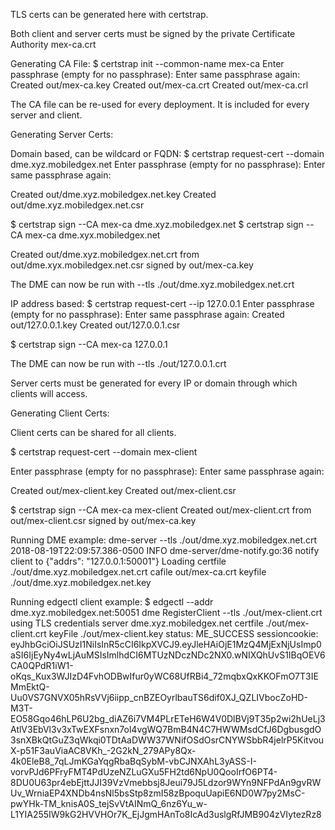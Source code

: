 TLS certs can be generated here with certstrap.

Both client and server certs must be signed by the private Certificate Authority mex-ca.crt

Generating CA File:
$ certstrap  init --common-name mex-ca
Enter passphrase (empty for no passphrase): 
<leave blank>
Enter same passphrase again: 
<leave blank>
Created out/mex-ca.key
Created out/mex-ca.crt
Created out/mex-ca.crl

The CA file can be re-used for every deployment.  It is included for every server and client.

Generating Server Certs:

Domain based, can be wildcard or FQDN:
$ certstrap request-cert --domain dme.xyz.mobiledgex.net
Enter passphrase (empty for no passphrase): 
<leave blank>
Enter same passphrase again: 
<leave blank>

Created out/dme.xyz.mobiledgex.net.key
Created out/dme.xyz.mobiledgex.net.csr

$ certstrap sign --CA mex-ca dme.xyz.mobiledgex.net
$ certstrap sign --CA mex-ca dme.xyx.mobiledgex.net

Created out/dme.xyz.mobiledgex.net.crt from out/dme.xyx.mobiledgex.net.csr signed by out/mex-ca.key

The DME can now be run with --tls ./out/dme.xyz.mobiledgex.net.crt

IP address based:
$ certstrap request-cert --ip 127.0.0.1
Enter passphrase (empty for no passphrase): 
<leave blank>
Enter same passphrase again: 
<leave blank>
Created out/127.0.0.1.key
Created out/127.0.0.1.csr

$ certstrap sign --CA mex-ca 127.0.0.1

The DME can now be run with --tls ./out/127.0.0.1.crt


Server certs must be generated for every IP or domain through which clients will access.

Generating Client Certs:

Client certs can be shared for all clients.

$ certstrap request-cert --domain mex-client

Enter passphrase (empty for no passphrase): 
<leave blank>
Enter same passphrase again: 
<leave blank>

Created out/mex-client.key
Created out/mex-client.csr

$ certstrap sign --CA mex-ca mex-client
Created out/mex-client.crt from out/mex-client.csr signed by out/mex-ca.key 


Running DME example:
dme-server   --tls ./out/dme.xyz.mobiledgex.net.crt
2018-08-19T22:09:57.386-0500    INFO    dme-server/dme-notify.go:36     notify client to        {"addrs": "127.0.0.1:50001"}
Loading certfile ./out/dme.xyz.mobiledgex.net.crt cafile out/mex-ca.crt keyfile ./out/dme.xyz.mobiledgex.net.key

Running edgectl client example:
$ edgectl --addr  dme.xyz.mobiledgex.net:50051 dme RegisterClient --tls ./out/mex-client.crt                        
using TLS credentials server dme.xyz.mobiledgex.net certfile ./out/mex-client.crt keyFile ./out/mex-client.key
status: ME_SUCCESS
sessioncookie: eyJhbGciOiJSUzI1NiIsInR5cCI6IkpXVCJ9.eyJleHAiOjE1MzQ4MjExNjUsImp0aSI6IjEyNy4wLjAuMSIsImlhdCI6MTUzNDczNDc2NX0.wNIXQhUvS1IBqOEV6CA0QPdR1iW1-oKqs_Kux3WJIzD4FvhODBwIfur0yWC68UfRBi4_72mqbxQxKKOFmO7T3IEMmEktQ-Uu0VS7GNVX05hRsVVj6iipp_cnBZEOyrlbauTS6dif0XJ_QZLIVbocZoHD-M3T-EO58Gqo46hLP6U2bg_diAZ6i7VM4PLrETeH6W4V0DlBVj9T35p2wi2hUeLj3AtlV3EbVl3v3xTwEXFsnxn7ol4vgWQ7BmB4N4C7HWWMsdCfJ6DgbusgdO3snXBkQtGuZ3qWkqi0TDtAaDWW37WNifOSdOsrCNYWSbbR4jelrP5KitvouX-p51F3auViaAC8VKh_-2G2kN_279APy8Qx-4k0EleB8_7qLJmKGaYqgRbaBqSybM-vbCJNXAhL3yASS-I-vorvPJd6PFryFMT4PdUzeNZLuGXu5FH2td6NpU0QooIrfO6PT4-8DU0U63pr4ebEjttJJI39VzVmebbsj8Jeui79J5Ldzor9WYn9NFPdAn9gvRWUv_WrniaEP4XNDb4nsNl5bsStp8zmI58zBpoquUapiE6ND0W7py2MsC-pwYHk-TM_knisA0S_tejSvVtAINmQ_6nz6Yu_w-L1YIA255IW9kG2HVVHOr7K_EjJgmHAnTo8IcAd3uslgRfJMB904zVIytezRz8

